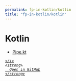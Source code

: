 ```yaml
---
permalink: fp-in-kotlin/kotlin
title: "fp-in-kotlin/kotlin"
---
```


# Kotlin
<ul>
  <li>
    <a href="Pipe.kt">
      Pipe.kt
    </a>
  </li>
</ul>
<div class="social open-gh-btn my-4">
  <a class="btn btn-github" href="https://github.com/tobiasbriones/blog/tree/main/swe/lang/fp/kotlin/fp-in-kotlin/kotlin" target="_blank">
    <i class="fab fa-github">
      
    </i>
    <strong>
      Open in GitHub
    </strong>
  </a>
</div>